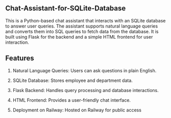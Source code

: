 ## Chat-Assistant-for-SQLite-Database
This is a Python-based chat assistant that interacts with an SQLite database to answer user queries. The assistant supports natural language queries and converts them into SQL queries to fetch data from the database. It is built using Flask for the backend and a simple HTML frontend for user interaction.
## Features
1. Natural Language Queries: Users can ask questions in plain English.

2. SQLite Database: Stores employee and department data.

3. Flask Backend: Handles query processing and database interactions.

4. HTML Frontend: Provides a user-friendly chat interface.

5. Deployment on Railway: Hosted on Railway for public access


